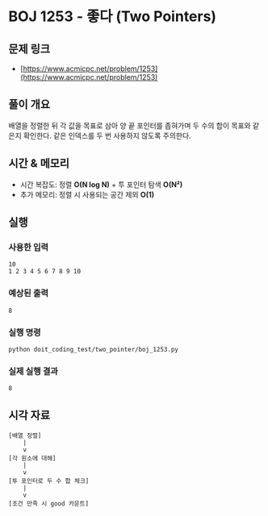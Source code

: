 # BOJ 1253 - 좋다 (Two Pointers)

## 문제 링크
- [https://www.acmicpc.net/problem/1253](https://www.acmicpc.net/problem/1253)

## 풀이 개요
배열을 정렬한 뒤 각 값을 목표로 삼아 양 끝 포인터를 좁혀가며 두 수의 합이 목표와 같은지 확인한다. 같은 인덱스를 두 번 사용하지 않도록 주의한다.

## 시간 & 메모리
- 시간 복잡도: 정렬 **O(N log N)** + 투 포인터 탐색 **O(N²)**
- 추가 메모리: 정렬 시 사용되는 공간 제외 **O(1)**

## 실행
### 사용한 입력
```
10
1 2 3 4 5 6 7 8 9 10
```

### 예상된 출력
```
8
```

### 실행 명령
```
python doit_coding_test/two_pointer/boj_1253.py
```

### 실제 실행 결과
```
8
```

## 시각 자료
```text
[배열 정렬]
    |
    v
[각 원소에 대해]
    |
    v
[투 포인터로 두 수 합 체크]
    |
    v
[조건 만족 시 good 카운트]
```
